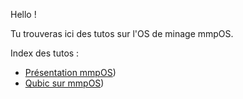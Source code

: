 Hello !

Tu trouveras ici des tutos sur l'OS de minage mmpOS.

Index des tutos :

- [Présentation mmpOS]([/mmpos-presentation.md))
- [Qubic sur mmpOS]([/mmpos-qubic.md))


